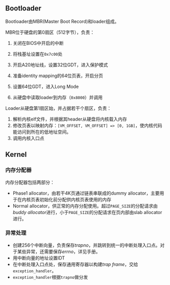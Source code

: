 ## Bootloader

Bootloader由MBR(Master Boot Record)和loader组成。

MBR位于硬盘的第0扇区（512字节），负责：

1. 关闭在BIOS中开启的中断
2. 将栈基址设置在`0x7c00`处
3. 开启A20地址线，设置32位GDT，进入保护模式
4. 准备identity mapping的64位页表，开启分页
5. 设置64位GDT，进入Long Mode

6. 从硬盘中读取loader到内存（`0x8000`）并调用

Loader从硬盘第1扇区始，并占据若干个扇区，负责：

1. 解析内核elf文件，并根据其header从硬盘将内核载入内存
2. 修改页表以映射内存：`[VM_OFFSET, VM_OFFSET] => [0, 1GB]`，使内核代码能访问到所在的低地址空间。
3. 调用内核入口点



## Kernel

### 内存分配器

内存分配器包括两部分：

- Phase1 allocator，由若干4K页通过链表串联成的dummy allocator，主要用于在内核页表初始化前分配供内核页表使用的内存
- Normal allocator，供正常的内存分配使用。超过`PAGE_SIZE`的分配请求由*buddy allocator*进行，小于`PAGE_SIZE`的分配请求在页内部由slab allocator进行。



### 异常处理

- 创建256个中断向量，负责保存*trapno*，并跳转到统一的中断处理入口点。对于某些异常，还需要保存*errno*，详见手册。
- 用中断向量的地址设置IDT
- 在中断处理入口点处，保存通用寄存器以构建*trap frame*，交给`exception_handler`。
- `exception_handler`根据`trapno`做分发
